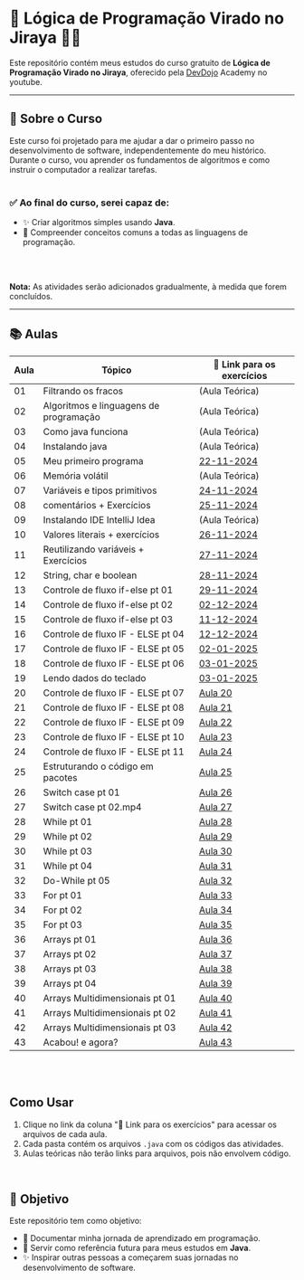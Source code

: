 # 🧠 Lógica de Programação Virado no Jiraya 🤯😬

Este repositório contém meus estudos do curso gratuito de **Lógica de Programação Virado no Jiraya**, oferecido pela [DevDojo](https://youtube.com/playlist?list=PL62G310vn6nH-uBTKREcUWDkOi2Q9n4OZ&si=YwHjvLVjPNwYVqNi)  Academy no youtube.

---

## 📝 Sobre o Curso

Este curso foi projetado para me ajudar a dar o primeiro passo no desenvolvimento de software, independentemente do meu histórico. Durante o curso, vou aprender os fundamentos de algoritmos e como instruir o computador a realizar tarefas.
<br>
<br>

### ✅ Ao final do curso, serei capaz de:
- ✨ Criar algoritmos simples usando **Java**.
- 📖 Compreender conceitos comuns a todas as linguagens de programação.

<br>
<br>

**Nota:** As atividades serão adicionados gradualmente, à medida que forem concluídos.

---

## 📚 Aulas

| Aula  |  Tópico                                          | 📂 Link para os exercícios                                                                      
|-------|----------------------------------------------|------------------------------------------------------------------------------------------|
|  01   | Filtrando os fracos                               |  (Aula Teórica) |                                                              
|  02   | Algoritmos e linguagens de programação            |  (Aula Teórica)  |                                                             
|  03   | Como java funciona                                |  (Aula Teórica)  |                                                             
|  04   | Instalando java                                   |  (Aula Teórica)  |                                                         
|  05   | Meu primeiro programa                             | [ 22-11-2024](https://github.com/sant1ana/logica-programacao/tree/main/22-11-2024)  |                                                              
|  06   | Memória volátil                                   |  (Aula Teórica)                                                                          
|  07   | Variáveis e tipos primitivos                      | [ 24-11-2024](https://github.com/sant1ana/logica-programacao/tree/main/24-11-2024)                                                                 
|  08   | comentários + Exercícios                          | [ 25-11-2024](https://github.com/sant1ana/logica-programacao/tree/main/25-11-2024)                                                                
|  09   | Instalando IDE IntelliJ Idea                      |  (Aula Teórica)                                                                         
|  10   | Valores literais + exercícios                     | [ 26-11-2024](https://github.com/sant1ana/logica-programacao/tree/main/26-11-2024)                                                
|  11   | Reutilizando variáveis + Exercícios               | [ 27-11-2024](https://github.com/sant1ana/logica-programacao/tree/main/27-11-2024)                                                   
|  12   | String, char e boolean                            | [ 28-11-2024](https://github.com/sant1ana/logica-programacao/tree/main/28-11-2024)                                                                 
|  13   | Controle de fluxo if-else pt 01                   | [ 29-11-2024](https://github.com/sant1ana/logica-programacao/tree/main/29-11-2024)                                                     
|  14   | Controle de fluxo if-else pt 02                   | [ 02-12-2024](https://github.com/sant1ana/logica-programacao/tree/main/02-12-2024)                                                                 
|  15   | Controle de fluxo if-else pt 03                   | [ 11-12-2024](https://github.com/sant1ana/logica-programacao/tree/main/11-12-2024)                                                                 
|  16   | Controle de fluxo IF - ELSE pt 04                 | [ 12-12-2024](https://github.com/sant1ana/logica-programacao/tree/main/12-12-2024)                                                                 
|  17   | Controle de fluxo IF - ELSE pt 05                 | [ 02-01-2025](https://github.com/sant1ana/logica-programacao-java/tree/main/02-01-2025)                                                    
|  18   | Controle de fluxo IF - ELSE pt 06                 | [03-01-2025](https://github.com/sant1ana/logica-programacao-java/tree/main/03-01-2025)                                                                 
|  19   | Lendo dados do teclado                            | [03-01-2025](https://github.com/sant1ana/logica-programacao-java/tree/main/03-01-2025)                                                                 
|  20   | Controle de fluxo IF - ELSE pt 07                 | [Aula 20](#)                                                                          
|  21   | Controle de fluxo IF - ELSE pt 08                 | [Aula 21](#)                                                                          
|  22   | Controle de fluxo IF - ELSE pt 09                 | [Aula 22](#)                                                                          
|  23   | Controle de fluxo IF - ELSE pt 10                 | [Aula 23](#)                                                                          
|  24   | Controle de fluxo IF - ELSE pt 11                 | [Aula 24](#)                                                                          
|  25   | Estruturando o código em pacotes                  | [Aula 25](#)                                                                          
|  26   | Switch case pt 01                                 | [Aula 26](#)                                                                          
|  27   | Switch case pt 02.mp4                             | [Aula 27](#)                                                                         
|  28   | While pt 01                                       | [Aula 28](#)                                                                          
|  29   | While pt 02                                       | [Aula 29](#)                                                                          
|  30   | While pt 03                                       | [Aula 30](#)                                                                          
|  31   | While pt 04                                       | [Aula 31](#)                                                                          
|  32   | Do-While pt 05                                    | [Aula 32](#)                                                                          
|  33   | For pt 01                                         | [Aula 33](#)                                                                          
|  34   | For pt 02                                         | [Aula 34](#)                                                                          
|  35   | For pt 03                                         | [Aula 35](#)                                                                          
|  36   | Arrays pt 01                                      | [Aula 36](#)                                                                          
|  37   | Arrays pt 02                                      | [Aula 37](#)                                                                          
|  38   | Arrays pt 03                                      | [Aula 38](#)                                                                          
|  39   | Arrays pt 04                                      | [Aula 39](#)                                                                          
|  40   | Arrays Multidimensionais pt 01                    | [Aula 40](#)                                                                          
|  41   | Arrays Multidimensionais pt 02                    | [Aula 41](#)                                                                          
|  42   | Arrays Multidimensionais pt 03                    | [Aula 42](#)                                                                         
|  43   | Acabou! e agora?                                  | [Aula 43](#)                                                                          


<br>
<br>

## Como Usar
1. Clique no link da coluna "📂 Link para os exercícios" para acessar os arquivos de cada aula.
2. Cada pasta contém os arquivos `.java` com os códigos das atividades.
3. Aulas teóricas não terão links para arquivos, pois não envolvem código.
<br>

## 🎯 Objetivo
Este repositório tem como objetivo:
- 📂 Documentar minha jornada de aprendizado em programação.
- 📖 Servir como referência futura para meus estudos em **Java**.
- ✨ Inspirar outras pessoas a começarem suas jornadas no desenvolvimento de software.




